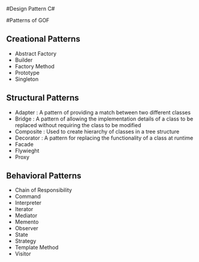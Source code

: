 #Design Pattern C#

#Patterns of GOF

## Creational Patterns

- Abstract Factory
- Builder
- Factory Method
- Prototype
- Singleton

## Structural Patterns

- Adapter : A pattern of providing a match between two different classes
- Bridge : A pattern of allowing the implementation details of a class to be replaced without requiring the class to be modified
- Composite : Used to create hierarchy of classes in a tree structure
- Decorator : A pattern for replacing the functionality of a class at runtime
- Facade
- Flywieght
- Proxy

## Behavioral Patterns

- Chain of Responsibility
- Command
- Interpreter
- Iterator
- Mediator
- Memento
- Observer
- State
- Strategy
- Template Method
- Visitor
